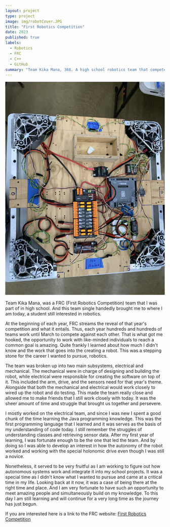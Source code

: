 ```yaml
---
layout: project
type: project
image: img/robotCover.JPG
title: "First Robotics Competition"
date: 2023
published: true
labels:
  - Robotics
  - FRC
  - C++
  - GitHub
summary: "Team Kika Mana, 368. A high school robotics team that competed in the internation competition, FRC. It was my gateway into the realm of robotics."
---
```


<img class="img-fluid" src="../img/robotProject.JPG">

Team Kika Mana, was a FRC (First Robotics Competition) team that I was part of in high school. And this team single handedly brought me to where I am today, a student still interested in robotics. 

At the beginning of each year, FRC streams the reveal of that year's competition and what it entails. Thus, each year hundreds and hundreds of teams work until March to compete against each other. That is what got me hooked, the opportunity to work with like-minded individuals to reach a common goal is amazing. Quite frankly I learned about how much I didn't know and the work that goes into the creating a robot. This was a stepping stone for the career I wanted to pursue, robotics.

The team was broken up into two main subsystems, electrical and mechanical. The mechanical were in charge of designing and building the robot, while electrical were responsible for creating the software on top of it. This included the arm, drive, and the sensors need for that year's theme. Alongside that both the mechanical and electrical would work closely to wired up the robot and do testing. This made the team really close and allowed me to make friends that I still work closely with today. It was the sheer amount of time and struggle that brought us together and persevere. 

I mostly worked on the electrical team, and since I was new I spent a good chunk of the time learning the Java programming knowledge. This was the first programming language that I learned and it was serves as the basis of my understanding of code today. I still remember the struggles of understanding classes and retrieving sensor data. After my first year of learning, I was fortunate enough to be the one that led the team. And by doing so I was able to develop an interest in how the autonomy of the robot worked and working with the special holonomic drive even though I was still a novice.

Nonetheless, it served to be very fruitful as I am working to figure out how autonomous systems work and integrate it into my school projects. It was a special time as I didn't know what I wanted to pursue and came at a critical time in my life. Looking back at it now, it was a case of being there at the right time and place. And I am very fortunate to have such an opportunity to meet amazing people and simultaneously build on my knowledge. To this day I am still learning and will continue for a very long time as the journey has just begun. 

If you are interested here is a link to the FRC website: [First Robotics Competition](https://www.firstinspires.org/robotics/frc)
